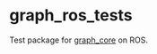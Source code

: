 # graph_ros_tests
Test package for [graph_core](https://github.com/JRL-CARI-CNR-UNIBS/cari_motion_planning) on ROS.
